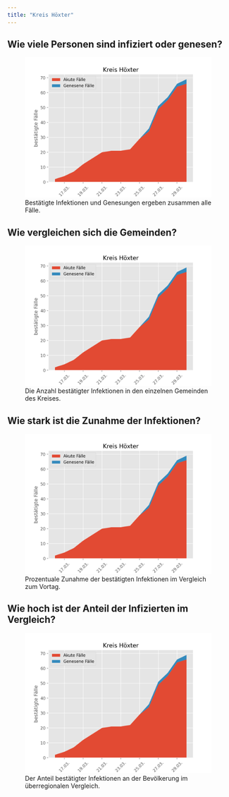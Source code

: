 ```yaml
---
title: "Kreis Höxter"
---
```


<h2>Wie viele Personen sind infiziert oder genesen?</h2>

<figure class="figure">
  <img src="/assets/plots/dummy.png" class="figure-img img-fluid rounded" alt="Das Diagramm zeigt einen Stackplot.">
  <figcaption class="figure-caption">Bestätigte Infektionen und Genesungen ergeben zusammen alle Fälle.</figcaption>
</figure>

<h2>Wie vergleichen sich die Gemeinden?</h2>

<figure class="figure">
  <img src="/assets/plots/dummy.png" class="figure-img img-fluid rounded" alt="Das Diagramm zeigt den Verlauf in den Gemeinden im Kreis.">
  <figcaption class="figure-caption">Die Anzahl bestätigter Infektionen in den einzelnen Gemeinden des Kreises.</figcaption>
</figure>
<h2>Wie stark ist die Zunahme der Infektionen?</h2>

<figure class="figure">
  <img src="/assets/plots/dummy.png" class="figure-img img-fluid rounded" alt="Das Diagramm zeigt die Steilheit der Zunahme.">
  <figcaption class="figure-caption">Prozentuale Zunahme der bestätigten Infektionen im Vergleich zum Vortag.</figcaption>
</figure>

<h2>Wie hoch ist der Anteil der Infizierten im Vergleich?</h2>

<figure class="figure">
  <img src="/assets/plots/dummy.png" class="figure-img img-fluid rounded" alt="Das Diagramm zeigt den Anteil im Kreis im Vergleich.">
  <figcaption class="figure-caption">Der Anteil bestätigter Infektionen an der Bevölkerung im überregionalen Vergleich.</figcaption>
</figure>


